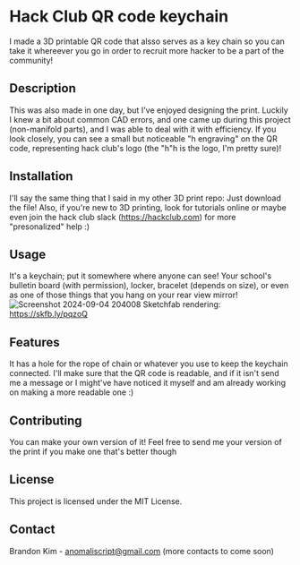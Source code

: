 # Hack Club QR code keychain
I made a 3D printable QR code that alsso serves as a key chain so you can take it whereever you go in order to recruit more hacker to be a part of the community!

## Description
This was also made in one day, but I've enjoyed designing the print.
Luckily I knew a bit about common CAD errors, and one came up during this project (non-manifold parts), and I was able to deal with it with efficiency.
If you look closely, you can see a small but noticeable "h engraving" on the QR code, representing hack club's logo (the "h"h is the logo, I'm pretty sure)!

## Installation
I'll say the same thing that I said in my other 3D print repo:
Just download the file!
Also, if you're new to 3D printing, look for tutorials online or maybe even join the hack club slack (https://hackclub.com) for more "presonalized" help :)

## Usage
It's a keychain; put it somewhere where anyone can see!
Your school's bulletin board (with permission), locker, bracelet (depends on size), or even as one of those things that you hang on your rear view mirror!
![Screenshot 2024-09-04 204008](https://github.com/user-attachments/assets/ffb2d15a-802d-4ba6-9ff6-df41fecbde02)
Sketchfab rendering:
https://skfb.ly/pqzoQ

## Features
It has a hole for the rope of chain or whatever you use to keep the keychain connected.
I'll make sure that the QR code is readable, and if it isn't send me a message or I might've have noticed it myself and am already working on making a more readable one :)

## Contributing
You can make your own version of it!
Feel free to send me your version of the print if you make one that's better though

## License
This project is licensed under the MIT License.

## Contact
Brandon Kim - anomaliscript@gmail.com (more contacts to come soon)
